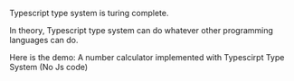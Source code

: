 Typescript type system is turing complete.

In theory, Typescript type system can do whatever other programming languages can do.

Here is the demo: A number calculator implemented with Typescirpt Type System (No Js code)